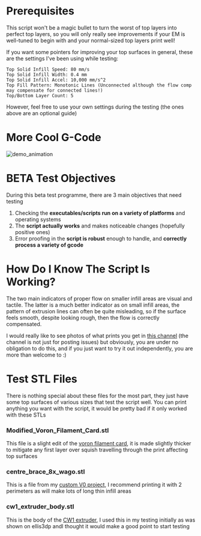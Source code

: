 # Prerequisites

This script won't be a magic bullet to turn the worst of top layers into perfect top layers, so you will only really see improvements if your EM is well-tuned to begin with and your normal-sized top layers print well!

If you want some pointers for improving your top surfaces in general, these are the settings I've been using while testing:

```
Top Solid Infill Speed: 80 mm/s
Top Solid Infill Width: 0.4 mm
Top Solid Infill Accel: 10,000 mm/s^2
Top Fill Pattern: Monotonic Lines (Unconnected although the flow comp may compensate for connected lines!)
Top/Bottom Layer Count: 5
```

However, feel free to use your own settings during the testing (the ones above are an optional guide)



# More Cool G-Code

![demo_animation](/Screenshots/demo_animation.gif)



# BETA Test Objectives

During this beta test programme, there are 3 main objectives that need testing

1. Checking the **executables/scripts run on a variety of platforms** and operating systems
2. The **script actually works** and makes noticeable changes (hopefully positive ones)
3. Error proofing in the **script is robust** enough to handle, and **correctly process a variety of gcode**



# How Do I Know The Script Is Working?

The two main indicators of proper flow on smaller infill areas are visual and tactile. The latter is a much better indicator as on small infill areas, the pattern of extrusion lines can often be quite misleading, so if the surface feels smooth, despite looking rough, then the flow is correctly compensated.

I would really like to see photos of what prints you get in [this channel](link.to.channel) (the channel is not just for posting issues) but obviously, you are under no obligation to do this, and if you just want to try it out independently, you are more than welcome to :)



# Test STL Files

There is nothing special about these files for the most part, they just have some top surfaces of various sizes that test the script well. You can print anything you want with the script, it would be pretty bad if it only worked with these STLs



### Modified_Voron_Filament_Card.stl

This file is a slight edit of the [voron filament card](https://github.com/VoronDesign/Voron-2/blob/Voron2.4/STLs/Test_Prints/Filament_Card.stl), it is made slightly thicker to mitigate any first layer over squish travelling through the print affecting top surfaces



### centre_brace_8x_wago.stl

This is a file from my [custom V0 project](https://github.com/Alexander-T-Moss/Hex-Zero), I recommend printing it with 2 perimeters as will make lots of long thin infill areas



### cw1_extruder_body.stl

This is the body of the [CW1 extruder](https://docs.vorondesign.com/hardware.html#mini-stealthburner), I used this in my testing initially as was shown on ellis3dp andI thought it would make a good point to start testing
